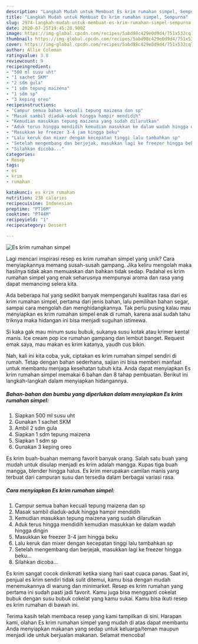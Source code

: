 ```yaml
---
description: "Langkah Mudah untuk Membuat Es krim rumahan simpel, Sempurna"
title: "Langkah Mudah untuk Membuat Es krim rumahan simpel, Sempurna"
slug: 2974-langkah-mudah-untuk-membuat-es-krim-rumahan-simpel-sempurna
date: 2020-07-25T19:45:28.900Z
image: https://img-global.cpcdn.com/recipes/5abd98c429e0d9d4/751x532cq70/es-krim-rumahan-simpel-foto-resep-utama.jpg
thumbnail: https://img-global.cpcdn.com/recipes/5abd98c429e0d9d4/751x532cq70/es-krim-rumahan-simpel-foto-resep-utama.jpg
cover: https://img-global.cpcdn.com/recipes/5abd98c429e0d9d4/751x532cq70/es-krim-rumahan-simpel-foto-resep-utama.jpg
author: Allie Coleman
ratingvalue: 3.8
reviewcount: 9
recipeingredient:
- "500 ml susu uht"
- "1 sachet SKM"
- "2 sdm gula"
- "1 sdm tepung maizena"
- "1 sdm sp"
- "3 keping oreo"
recipeinstructions:
- "Campur semua bahan kecuali tepung maizena dan sp"
- "Masak sambil diaduk-aduk hingga hampir mendidih"
- "Kemudian masukkan tepung maizena yang sudah dilarutkan"
- "Aduk terus hingga mendidih kemudian masukkan ke dalam wadah hingga dingin"
- "Masukkan ke freezer 3-4 jam hingga beku"
- "Lalu keruk dan mixer dengan kecepatan tinggi lalu tambahkan sp"
- "Setelah mengembang dan berjejak, masukkan lagi ke freezer hingga beku..."
- "Silahkan dicoba..."
categories:
- Resep
tags:
- es
- krim
- rumahan

katakunci: es krim rumahan 
nutrition: 238 calories
recipecuisine: Indonesian
preptime: "PT16M"
cooktime: "PT44M"
recipeyield: "1"
recipecategory: Dessert

---
```



![Es krim rumahan simpel](https://img-global.cpcdn.com/recipes/5abd98c429e0d9d4/751x532cq70/es-krim-rumahan-simpel-foto-resep-utama.jpg)

Lagi mencari inspirasi resep es krim rumahan simpel yang unik? Cara menyiapkannya memang susah-susah gampang. Jika keliru mengolah maka hasilnya tidak akan memuaskan dan bahkan tidak sedap. Padahal es krim rumahan simpel yang enak seharusnya mempunyai aroma dan rasa yang dapat memancing selera kita.

Ada beberapa hal yang sedikit banyak mempengaruhi kualitas rasa dari es krim rumahan simpel, pertama dari jenis bahan, lalu pemilihan bahan segar, sampai cara mengolah dan menghidangkannya. Tak perlu pusing kalau mau menyiapkan es krim rumahan simpel enak di rumah, karena asal sudah tahu triknya maka hidangan ini bisa menjadi suguhan istimewa.

Si kaka gak mau minum susu bubuk, sukanya susu kotak atau krimer kental manis. Ice cream pop ice rumahan gampang dan lembut banget. Request emak saya, mau makan es krim katanya, yaudh cus bikin.


Nah, kali ini kita coba, yuk, ciptakan es krim rumahan simpel sendiri di rumah. Tetap dengan bahan sederhana, sajian ini bisa memberi manfaat untuk membantu menjaga kesehatan tubuh kita. Anda dapat menyiapkan Es krim rumahan simpel memakai 6 bahan dan 8 tahap pembuatan. Berikut ini langkah-langkah dalam menyiapkan hidangannya.

<!--inarticleads1-->

##### Bahan-bahan dan bumbu yang diperlukan dalam menyiapkan Es krim rumahan simpel:

1. Siapkan 500 ml susu uht
1. Gunakan 1 sachet SKM
1. Ambil 2 sdm gula
1. Siapkan 1 sdm tepung maizena
1. Siapkan 1 sdm sp
1. Gunakan 3 keping oreo


Es krim buah-buahan memang favorit banyak orang. Salah satu buah yang mudah untuk disulap menjadi es krim adalah mangga. Kupas tiga buah mangga, blender hingga halus. Es krim merupakan camilan manis yang terbuat dari campuran susu dan tersedia dalam berbagai variasi rasa. 

<!--inarticleads2-->

##### Cara menyiapkan Es krim rumahan simpel:

1. Campur semua bahan kecuali tepung maizena dan sp
1. Masak sambil diaduk-aduk hingga hampir mendidih
1. Kemudian masukkan tepung maizena yang sudah dilarutkan
1. Aduk terus hingga mendidih kemudian masukkan ke dalam wadah hingga dingin
1. Masukkan ke freezer 3-4 jam hingga beku
1. Lalu keruk dan mixer dengan kecepatan tinggi lalu tambahkan sp
1. Setelah mengembang dan berjejak, masukkan lagi ke freezer hingga beku...
1. Silahkan dicoba...


Es krim sangat cocok dinikmati ketika siang hari saat cuaca panas. Saat ini, penjual es krim sendiri tidak sulit ditemui, kamu bisa dengan mudah menemukannya di warung dan minimarket. Resep es krim rumahan yang pertama ini sudah pasti jadi favorit. Kamu juga bisa mengganti cokelat bubuk dengan susu bubuk cokelat yang kamu sukai. Kamu bisa ikuti resep es krim rumahan di bawah ini. 

Terima kasih telah membaca resep yang kami tampilkan di sini. Harapan kami, olahan Es krim rumahan simpel yang mudah di atas dapat membantu Anda menyiapkan makanan yang sedap untuk keluarga/teman maupun menjadi ide untuk berjualan makanan. Selamat mencoba!
